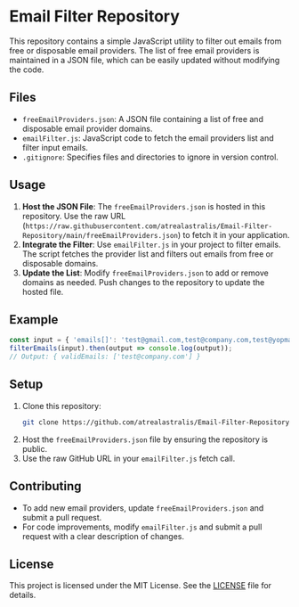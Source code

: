 # Email Filter Repository

This repository contains a simple JavaScript utility to filter out emails from free or disposable email providers. The list of free email providers is maintained in a JSON file, which can be easily updated without modifying the code.

## Files
- `freeEmailProviders.json`: A JSON file containing a list of free and disposable email provider domains.
- `emailFilter.js`: JavaScript code to fetch the email providers list and filter input emails.
- `.gitignore`: Specifies files and directories to ignore in version control.

## Usage
1. **Host the JSON File**: The `freeEmailProviders.json` is hosted in this repository. Use the raw URL (`https://raw.githubusercontent.com/atrealastralis/Email-Filter-Repository/main/freeEmailProviders.json`) to fetch it in your application.
2. **Integrate the Filter**: Use `emailFilter.js` in your project to filter emails. The script fetches the provider list and filters out emails from free or disposable domains.
3. **Update the List**: Modify `freeEmailProviders.json` to add or remove domains as needed. Push changes to the repository to update the hosted file.

## Example
```javascript
const input = { 'emails[]': 'test@gmail.com,test@company.com,test@yopmail.com' };
filterEmails(input).then(output => console.log(output));
// Output: { validEmails: ['test@company.com'] }
```

## Setup
1. Clone this repository:
   ```bash
   git clone https://github.com/atrealastralis/Email-Filter-Repository.git
   ```
2. Host the `freeEmailProviders.json` file by ensuring the repository is public.
3. Use the raw GitHub URL in your `emailFilter.js` fetch call.

## Contributing
- To add new email providers, update `freeEmailProviders.json` and submit a pull request.
- For code improvements, modify `emailFilter.js` and submit a pull request with a clear description of changes.

## License
This project is licensed under the MIT License. See the [LICENSE](#) file for details.